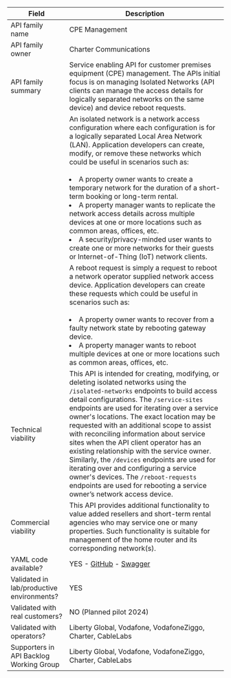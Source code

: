 | **Field** | Description |
| --- | --- |
| API family name | CPE Management |
| API family owner | Charter Communications |
| API family summary | Service enabling API for customer premises equipment (CPE) management. The APIs initial focus is on managing Isolated Networks (API clients can manage the access details for logically separated networks on the same device) and device reboot requests. |
|| An isolated network is a network access configuration where each configuration is for a logically separated Local Area Network (LAN). Application developers can create, modify, or remove these networks which could be useful in scenarios such as: <br><br><li>A property owner wants to create a temporary network for the duration of a short-term booking or long-term rental. </li><li>A property manager wants to replicate the network access details across multiple devices at one or more locations such as common areas, offices, etc. </li><li>A security/privacy-minded user wants to create one or more networks for their guests or Internet-of-Thing (IoT) network clients. </li>|
|| A reboot request is simply a request to reboot a network operator supplied network access device. Application developers can create these requests which could be useful in scenarios such as: <br><br><li>A property owner wants to recover from a faulty network state by rebooting gateway device. </li><li>A property manager wants to reboot multiple devices at one or more locations such as common areas, offices, etc. </li> |
| Technical viability |This API is intended for creating, modifying, or deleting isolated networks using the `/isolated-networks` endpoints to build access detail configurations. The `/service-sites` endpoints are used for iterating over a service owner's locations. The exact location may be requested with an additional scope to assist with reconciling information about service sites when the API client operator has an existing relationship with the service owner. Similarly, the `/devices` endpoints are used for iterating over and configuring a service owner's devices. The `/reboot-requests` endpoints are used for rebooting a service owner’s network access device.  |
| Commercial viability | This API provides additional functionality to value added resellers and short-term rental agencies who may service one or many properties. Such functionality is suitable for management of the home router and its corresponding network(s). |
| YAML code available? | YES - [GitHub](https://github.com/caubut-charter/WorkingGroups/blob/feat/api-proposal-cpe-mgmt/APIBacklog/documentation/SupportingDocuments/others/cpe-management-api.yaml) - [Swagger](https://editor.swagger.io/?url=https://raw.githubusercontent.com/caubut-charter/WorkingGroups/feat/api-proposal-cpe-mgmt/APIBacklog/documentation/SupportingDocuments/others/cpe-management-api.yaml) <br>  |
| Validated in lab/productive environments? | YES <br> |
| Validated with real customers? | NO (Planned pilot 2024) <br> |
| Validated with operators? | Liberty Global, Vodafone, VodafoneZiggo, Charter, CableLabs |
| Supporters in API Backlog Working Group | Liberty Global, Vodafone, VodafoneZiggo, Charter, CableLabs |
